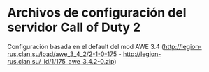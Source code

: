 # Archivos de configuración del servidor Call of Duty 2

Configuración basada en el default del mod AWE 3.4 (http://legion-rus.clan.su/load/awe_3_4_2/2-1-0-175 - http://legion-rus.clan.su/_ld/1/175_awe_3.4.2-0.zip)